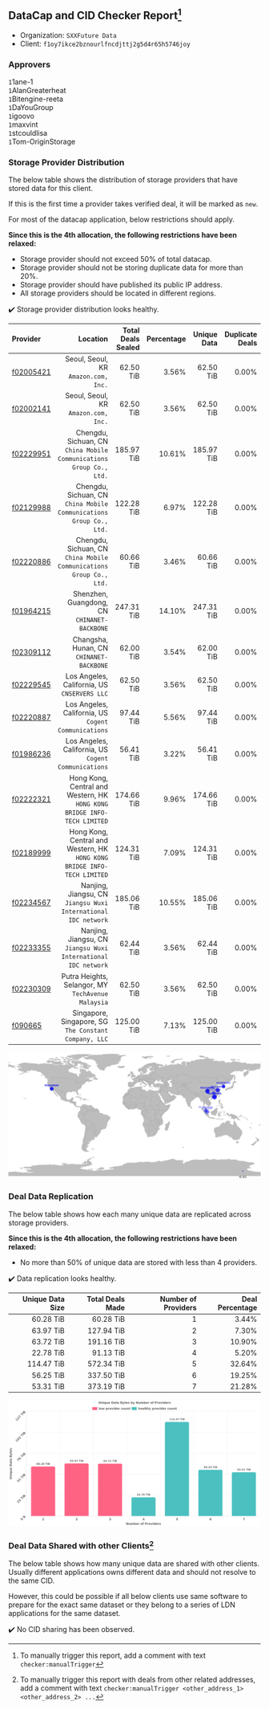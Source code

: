 ## DataCap and CID Checker Report[^1]
 - Organization: `SXXFuture Data`
 - Client: `f1oy7ikce2bznourlfncdjttj2g5d4r65h5746joy`
### Approvers
`1`1ane-1<br/>`1`AlanGreaterheat<br/>`1`Bitengine-reeta<br/>`1`DaYouGroup<br/>`1`igoovo<br/>`1`maxvint<br/>`1`stcouldlisa<br/>`1`Tom-OriginStorage


### Storage Provider Distribution
The below table shows the distribution of storage providers that have stored data for this client.

If this is the first time a provider takes verified deal, it will be marked as `new`.

For most of the datacap application, below restrictions should apply.

**Since this is the 4th allocation, the following restrictions have been relaxed:**
 - Storage provider should not exceed 50% of total datacap.
 - Storage provider should not be storing duplicate data for more than 20%.
 - Storage provider should have published its public IP address.
 - All storage providers should be located in different regions.

✔️ Storage provider distribution looks healthy.

| Provider                                              |                                                                    Location | Total Deals Sealed | Percentage | Unique Data | Duplicate Deals |
| :---------------------------------------------------- | --------------------------------------------------------------------------: | -----------------: | ---------: | ----------: | --------------: |
| [f02005421](https://filfox.info/en/address/f02005421) |                                     Seoul, Seoul, KR<br/>`Amazon.com, Inc.` |          62.50 TiB |      3.56% |   62.50 TiB |           0.00% |
| [f02002141](https://filfox.info/en/address/f02002141) |                                     Seoul, Seoul, KR<br/>`Amazon.com, Inc.` |          62.50 TiB |      3.56% |   62.50 TiB |           0.00% |
| [f02229951](https://filfox.info/en/address/f02229951) |      Chengdu, Sichuan, CN<br/>`China Mobile Communications Group Co., Ltd.` |         185.97 TiB |     10.61% |  185.97 TiB |           0.00% |
| [f02129988](https://filfox.info/en/address/f02129988) |      Chengdu, Sichuan, CN<br/>`China Mobile Communications Group Co., Ltd.` |         122.28 TiB |      6.97% |  122.28 TiB |           0.00% |
| [f02220886](https://filfox.info/en/address/f02220886) |      Chengdu, Sichuan, CN<br/>`China Mobile Communications Group Co., Ltd.` |          60.66 TiB |      3.46% |   60.66 TiB |           0.00% |
| [f01964215](https://filfox.info/en/address/f01964215) |                             Shenzhen, Guangdong, CN<br/>`CHINANET-BACKBONE` |         247.31 TiB |     14.10% |  247.31 TiB |           0.00% |
| [f02309112](https://filfox.info/en/address/f02309112) |                                 Changsha, Hunan, CN<br/>`CHINANET-BACKBONE` |          62.00 TiB |      3.54% |   62.00 TiB |           0.00% |
| [f02229545](https://filfox.info/en/address/f02229545) |                             Los Angeles, California, US<br/>`CNSERVERS LLC` |          62.50 TiB |      3.56% |   62.50 TiB |           0.00% |
| [f02220887](https://filfox.info/en/address/f02220887) |                     Los Angeles, California, US<br/>`Cogent Communications` |          97.44 TiB |      5.56% |   97.44 TiB |           0.00% |
| [f01986236](https://filfox.info/en/address/f01986236) |                     Los Angeles, California, US<br/>`Cogent Communications` |          56.41 TiB |      3.22% |   56.41 TiB |           0.00% |
| [f02222321](https://filfox.info/en/address/f02222321) | Hong Kong, Central and Western, HK<br/>`HONG KONG BRIDGE INFO-TECH LIMITED` |         174.66 TiB |      9.96% |  174.66 TiB |           0.00% |
| [f02189999](https://filfox.info/en/address/f02189999) | Hong Kong, Central and Western, HK<br/>`HONG KONG BRIDGE INFO-TECH LIMITED` |         124.31 TiB |      7.09% |  124.31 TiB |           0.00% |
| [f02234567](https://filfox.info/en/address/f02234567) |           Nanjing, Jiangsu, CN<br/>`Jiangsu Wuxi International IDC network` |         185.06 TiB |     10.55% |  185.06 TiB |           0.00% |
| [f02233355](https://filfox.info/en/address/f02233355) |           Nanjing, Jiangsu, CN<br/>`Jiangsu Wuxi International IDC network` |          62.44 TiB |      3.56% |   62.44 TiB |           0.00% |
| [f02230309](https://filfox.info/en/address/f02230309) |                       Putra Heights, Selangor, MY<br/>`TechAvenue Malaysia` |          62.50 TiB |      3.56% |   62.50 TiB |           0.00% |
| [f090665](https://filfox.info/en/address/f090665)     |                    Singapore, Singapore, SG<br/>`The Constant Company, LLC` |         125.00 TiB |      7.13% |  125.00 TiB |           0.00% |

<img src="https://raw.githubusercontent.com/data-preservation-programs/filplus-checker-assets/main/filecoin-project/filecoin-plus-large-datasets/issues/1749/1699245767159.png"/>

### Deal Data Replication
The below table shows how each many unique data are replicated across storage providers.


**Since this is the 4th allocation, the following restrictions have been relaxed:**
- No more than 50% of unique data are stored with less than 4 providers.

✔️ Data replication looks healthy.

| Unique Data Size | Total Deals Made | Number of Providers | Deal Percentage |
| ---------------: | ---------------: | ------------------: | --------------: |
|        60.28 TiB |        60.28 TiB |                   1 |           3.44% |
|        63.97 TiB |       127.94 TiB |                   2 |           7.30% |
|        63.72 TiB |       191.16 TiB |                   3 |          10.90% |
|        22.78 TiB |        91.13 TiB |                   4 |           5.20% |
|       114.47 TiB |       572.34 TiB |                   5 |          32.64% |
|        56.25 TiB |       337.50 TiB |                   6 |          19.25% |
|        53.31 TiB |       373.19 TiB |                   7 |          21.28% |

<img src="https://raw.githubusercontent.com/data-preservation-programs/filplus-checker-assets/main/filecoin-project/filecoin-plus-large-datasets/issues/1749/1699245767910.png"/>

### Deal Data Shared with other Clients[^3]
The below table shows how many unique data are shared with other clients.
Usually different applications owns different data and should not resolve to the same CID.

However, this could be possible if all below clients use same software to prepare for the exact same dataset or they belong to a series of LDN applications for the same dataset.

✔️ No CID sharing has been observed.

[^1]: To manually trigger this report, add a comment with text `checker:manualTrigger`

[^2]: Deals from those addresses are combined into this report as they are specified with `checker:manualTrigger`

[^3]: To manually trigger this report with deals from other related addresses, add a comment with text `checker:manualTrigger <other_address_1> <other_address_2> ...`
